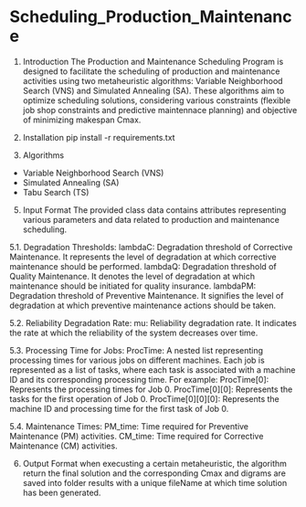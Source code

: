 # Scheduling_Production_Maintenance


1. Introduction
The Production and Maintenance Scheduling Program is designed to facilitate the scheduling of production and maintenance activities using two metaheuristic algorithms: Variable Neighborhood Search (VNS) and Simulated Annealing (SA). These algorithms aim to optimize scheduling solutions, considering various constraints (flexible job shop constraints and predictive maintennace planning) and objective of minimizing makespan Cmax.

2. Installation
pip install -r requirements.txt

3. Algorithms
- Variable Neighborhood Search (VNS)
- Simulated Annealing (SA)
- Tabu Search (TS)

5. Input Format
The provided class data contains attributes representing various parameters and data related to production and maintenance scheduling.

5.1. Degradation Thresholds:
lambdaC: Degradation threshold of Corrective Maintenance. It represents the level of degradation at which corrective maintenance should be performed.
lambdaQ: Degradation threshold of Quality Maintenance. It denotes the level of degradation at which maintenance should be initiated for quality insurance.
lambdaPM: Degradation threshold of Preventive Maintenance. It signifies the level of degradation at which preventive maintenance actions should be taken.

5.2. Reliability Degradation Rate:
mu: Reliability degradation rate. It indicates the rate at which the reliability of the system decreases over time.

5.3. Processing Time for Jobs:
ProcTime: A nested list representing processing times for various jobs on different machines. Each job is represented as a list of tasks, where each task is associated with a machine ID and its corresponding processing time. For example:
ProcTime[0]: Represents the processing times for Job 0.
ProcTime[0][0]: Represents the tasks for the first operation of Job 0.
ProcTime[0][0][0]: Represents the machine ID and processing time for the first task of Job 0.

5.4. Maintenance Times:
PM_time: Time required for Preventive Maintenance (PM) activities.
CM_time: Time required for Corrective Maintenance (CM) activities.

6. Output Format
when execusting a certain metaheuristic, the algorithm return the final solution and the corresponding Cmax and digrams are saved into folder results with a unique fileName at which time solution has been generated. 
